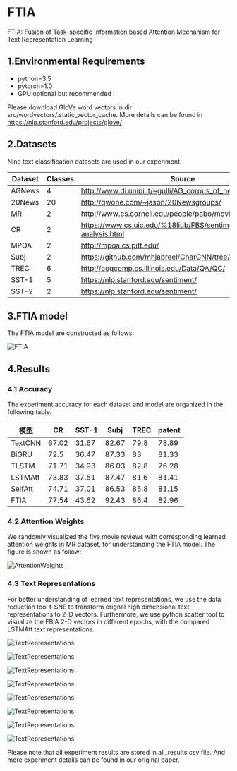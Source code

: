 # FTIA
FTIA: Fusion of Task-specific Information based Attention Mechanism for Text Representation Learning

## 1.Environmental Requirements
- python=3.5
- pytorch=1.0
- GPU optional but recommended !

Please download GloVe word vectors in dir src/wordvectors/.static_vector_cache. More details can be found
in https://nlp.stanford.edu/projects/glove/

## 2.Datasets
Nine text classification datasets are used in our experiment.

|Dataset | Classes| Source
---------| -------------|---------
AGNews | 4|http://www.di.unipi.it/~gulli/AG_corpus_of_news_articles.html
20News|20 |http://qwone.com/~jason/20Newsgroups/
MR|2|http://www.cs.cornell.edu/people/pabo/movie-review-data/
CR|2 | https://www.cs.uic.edu/%18liub/FBS/sentiment-analysis.html
MPQA|2 |http://mpqa.cs.pitt.edu/
Subj|2|https://github.com/mhjabreel/CharCNN/tree/master/data
TREC| 6|http://cogcomp.cs.illinois.edu/Data/QA/QC/
SST-1| 5|https://nlp.stanford.edu/sentiment/
SST-2|2| https://nlp.stanford.edu/sentiment/


## 3.FTIA model
The FTIA model are constructed as follows:

![FTIA](figs/FTIA_model.png "FTIA Model")


## 4.Results
### 4.1 Accuracy

The experiment accuracy for each dataset and model are organized in the following table.


 |模型 | CR  | SST-1 | Subj| TREC | patent
 ------ | ------ | ------ |------ | ------ | ------ |
|TextCNN | 67.02 |31.67 |82.67|79.8|78.89
|BiGRU|72.5|36.47|87.33|83|81.33
|TLSTM|71.71|34.93|86.03|82.8|76.28
|LSTMAtt|73.83|37.51|87.47|81.6|81.41
|SelfAtt|74.71|37.01|86.53|85.8|81.15
|FTIA|77.54|43.62|92.43|86.4|82.96



### 4.2 Attention Weights

We randomly visualized the five movie reviews with corresponding learned attention weights in MR dataset, for understanding
the FTIA model. The figure is shown as follow:

![AttentionWeights](./figs/Attention_weights_visulaization_penalty01.png)

### 4.3 Text Representations

For better understanding of learned text representations, we use the data reduction tool
t-SNE to transform orignal high dimensional text representations to 2-D vectors. Furthermore,
we use python scatter tool to visualize the FBIA 2-D vectors in different epochs, with the compared LSTMAtt text representations.

![TextRepresentations](./figs/Epoch1_FBIA_LSTM_tSNE_Comp.png "Text Representations Visualization")

![TextRepresentations](./figs/Epoch5_FBIA_LSTM_tSNE_Comp.png "Text Representations Visualization")

![TextRepresentations](./figs/Epoch10_FBIA_LSTM_tSNE_Comp.png "Text Representations Visualization")

![TextRepresentations](./figs/Epoch20_FBIA_LSTM_tSNE_Comp.png "Text Representations Visualization")

![TextRepresentations](./figs/Epoch30_FBIA_LSTM_tSNE_Comp.png "Text Representations Visualization")

![TextRepresentations](./figs/Epoch40_FBIA_LSTM_tSNE_Comp.png "Text Representations Visualization")

![TextRepresentations](./figs/Epoch70_FBIA_LSTM_tSNE_Comp.png "Text Representations Visualization")

![TextRepresentations](./figs/Epoch100_FBIA_LSTM_tSNE_Comp.png "Text Representations Visualization")


Please note that all experiment results are stored in all_results.csv file. And
more experiment details can be found in our original paper.